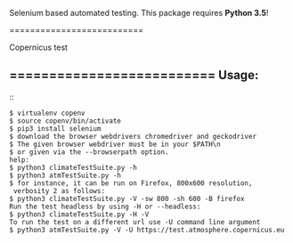 
Selenium based automated testing.
This package requires **Python 3.5**!

==========================

Copernicus test

==========================
Usage:
------

::

    $ virtualenv copenv
    $ source copenv/bin/activate
    $ pip3 install selenium
    $ download the browser webdrivers chromedriver and geckodriver 
    $ The given browser webdriver must be in your $PATH\n
    $ or given via the --browserpath option.
    help: 
    $ python3 climateTestSuite.py -h
    $ python3 atmTestSuite.py -h
    $ for instance, it can be run on Firefox, 800x600 resolution,
     verbosity 2 as follows:
    $ python3 climateTestSuite.py -V -sw 800 -sh 600 -B firefox
    Run the test headless by using -H or --headless:
    $ python3 climateTestSuite.py -H -V
    To run the test on a different url use -U command line argument
    $ python3 atmTestSuite.py -V -U https://test.atmosphere.copernicus.eu
    